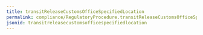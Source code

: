 ```yaml
---
title: transitReleaseCustomsOfficeSpecifiedLocation
permalink: compliance/RegulatoryProcedure.transitReleaseCustomsOfficeSpecifiedLocation.html
jsonid: transitreleasecustomsofficespecifiedlocation
---
```

